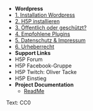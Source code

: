 - **Wordpress**
- [1. Installation Wordpress](page-1-wp-installation)
- [2. H5P installieren](page-2-h5p-plugin)
- [3. Öffentlich oder geschützt?](page-3-wp-public-or-protected)
- [4. Empfohlene Plugins](page-4-recommend-plugins)
- [5. Datenschutz & Impressum](page-5-gdpr-imprint)
- [6. Urheberrecht](page-6-copyright)
- **Support Links**
- <i class="fas fa-comments"></i> H5P Forum
- <i class="fas fa-comments"></i> H5P Facebook-Gruppe
- <i class="fas fa-comments"></i> H5P Twitch: Oliver Tacke
- <i class="fas fa-comments"></i> H5P Einstieg
- **Project Documentation**
  - [ReadMe](https://github.com/programmieraffe/h5p-aufsetzen-wp)

Text: CC0
